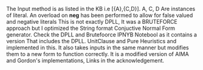 The Input method is as listed in the KB i.e [{A},{C,D}]. A, C, D Are instances of literal. 
An overload on __neg__ has been performed to allow for false valued and negative literals
This is not exactly DPLL, It was a BRUTEFORCE approach but I optimized the String format
Conjuctive Normal Form generator. Check the DPLL and Brutefoorce IPNYB Notebool as it contains a version
That includes the DPLL. UnitClause and Pure Heuristics and implemented in this.  It also takes inputs in
the same manner but modifies them to a new form to function correctly. It is a modified version of AIMA
and Gordon's implementations, Links in the acknowledgement.
